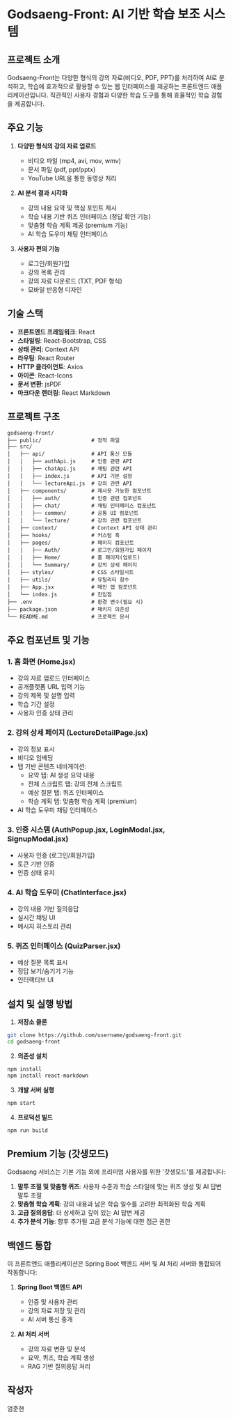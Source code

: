 # Godsaeng-Front: AI 기반 학습 보조 시스템

## 프로젝트 소개
Godsaeng-Front는 다양한 형식의 강의 자료(비디오, PDF, PPT)를 처리하여 AI로 분석하고, 학습에 효과적으로 활용할 수 있는 웹 인터페이스를 제공하는 프론트엔드 애플리케이션입니다. 직관적인 사용자 경험과 다양한 학습 도구를 통해 효율적인 학습 경험을 제공합니다.

## 주요 기능
1. **다양한 형식의 강의 자료 업로드**
   - 비디오 파일 (mp4, avi, mov, wmv)
   - 문서 파일 (pdf, ppt/pptx)
   - YouTube URL을 통한 동영상 처리

2. **AI 분석 결과 시각화**
   - 강의 내용 요약 및 핵심 포인트 제시
   - 학습 내용 기반 퀴즈 인터페이스 (정답 확인 기능)
   - 맞춤형 학습 계획 제공 (premium 기능)
   - AI 학습 도우미 채팅 인터페이스

3. **사용자 편의 기능**
   - 로그인/회원가입
   - 강의 목록 관리
   - 강의 자료 다운로드 (TXT, PDF 형식)
   - 모바일 반응형 디자인

## 기술 스택

- **프론트엔드 프레임워크**: React
- **스타일링**: React-Bootstrap, CSS
- **상태 관리**: Context API
- **라우팅**: React Router
- **HTTP 클라이언트**: Axios
- **아이콘**: React-Icons
- **문서 변환**: jsPDF
- **마크다운 렌더링**: React Markdown

## 프로젝트 구조
```
godsaeng-front/
├── public/                # 정적 파일
├── src/
│   ├── api/               # API 통신 모듈
│   │   ├── authApi.js     # 인증 관련 API
│   │   ├── chatApi.js     # 채팅 관련 API
│   │   ├── index.js       # API 기본 설정
│   │   └── lectureApi.js  # 강의 관련 API
│   ├── components/        # 재사용 가능한 컴포넌트
│   │   ├── auth/          # 인증 관련 컴포넌트
│   │   ├── chat/          # 채팅 인터페이스 컴포넌트
│   │   ├── common/        # 공통 UI 컴포넌트
│   │   └── lecture/       # 강의 관련 컴포넌트
│   ├── context/           # Context API 상태 관리
│   ├── hooks/             # 커스텀 훅
│   ├── pages/             # 페이지 컴포넌트
│   │   ├── Auth/          # 로그인/회원가입 페이지
│   │   ├── Home/          # 홈 페이지(업로드)
│   │   └── Summary/       # 강의 상세 페이지
│   ├── styles/            # CSS 스타일시트
│   ├── utils/             # 유틸리티 함수
│   ├── App.jsx            # 메인 앱 컴포넌트
│   └── index.js           # 진입점
├── .env                   # 환경 변수(필요 시)
├── package.json           # 패키지 의존성
└── README.md              # 프로젝트 문서
```

## 주요 컴포넌트 및 기능

### 1. 홈 화면 (Home.jsx)
- 강의 자료 업로드 인터페이스
- 공개플랫폼 URL 입력 기능
- 강의 제목 및 설명 입력
- 학습 기간 설정
- 사용자 인증 상태 관리

### 2. 강의 상세 페이지 (LectureDetailPage.jsx)
- 강의 정보 표시
- 비디오 임베딩
- 탭 기반 콘텐츠 네비게이션:
  - 요약 탭: AI 생성 요약 내용
  - 전체 스크립트 탭: 강의 전체 스크립트
  - 예상 질문 탭: 퀴즈 인터페이스
  - 학습 계획 탭: 맞춤형 학습 계획 (premium)
- AI 학습 도우미 채팅 인터페이스

### 3. 인증 시스템 (AuthPopup.jsx, LoginModal.jsx, SignupModal.jsx)
- 사용자 인증 (로그인/회원가입)
- 토큰 기반 인증
- 인증 상태 유지

### 4. AI 학습 도우미 (ChatInterface.jsx)
- 강의 내용 기반 질의응답
- 실시간 채팅 UI
- 메시지 히스토리 관리

### 5. 퀴즈 인터페이스 (QuizParser.jsx)
- 예상 질문 목록 표시
- 정답 보기/숨기기 기능
- 인터랙티브 UI

## 설치 및 실행 방법

1. **저장소 클론**
```bash
git clone https://github.com/username/godsaeng-front.git
cd godsaeng-front
```

2. **의존성 설치**
```bash
npm install
npm install react-markdown
```

3. **개발 서버 실행**
```bash
npm start
```

4. **프로덕션 빌드**
```bash
npm run build
```

## Premium 기능 (갓생모드)

Godsaeng 서비스는 기본 기능 외에 프리미엄 사용자를 위한 '갓생모드'를 제공합니다:

1. **말투 조절 및 맞춤형 퀴즈**: 사용자 수준과 학습 스타일에 맞는 퀴즈 생성 및 AI 답변 말투 조절
2. **맞춤형 학습 계획**: 강의 내용과 남은 학습 일수를 고려한 최적화된 학습 계획
3. **고급 질의응답**: 더 상세하고 깊이 있는 AI 답변 제공
4. **추가 분석 기능**: 향후 추가될 고급 분석 기능에 대한 접근 권한

## 백엔드 통합

이 프론트엔드 애플리케이션은 Spring Boot 백엔드 서버 및 AI 처리 서버와 통합되어 작동합니다:

1. **Spring Boot 백엔드 API**
   - 인증 및 사용자 관리
   - 강의 자료 저장 및 관리
   - AI 서버 통신 중개

2. **AI 처리 서버**
   - 강의 자료 변환 및 분석
   - 요약, 퀴즈, 학습 계획 생성
   - RAG 기반 질의응답 처리

## 작성자
엄준현
